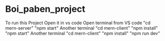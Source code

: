 ﻿# Boi_paben_project
To run this Project Open it in vs code
Open terminal from VS code
"cd mern-server"
"npm start"
Another terminal
"cd mern-client"
"npm install"
"npm start"
Another terminal
"cd mern-client"
"npm install"
"npm run dev"
